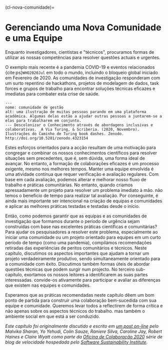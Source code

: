 (cl-nova-comunidade)=
# Gerenciando uma Nova Comunidade e uma Equipe

Enquanto investigadores, cientistas e "técnicos", procuramos formas de utilizar as nossas competências para resolver questões actuais e urgentes.

O exemplo mais recente é a pandemia COVID-19 e eventos relacionados {cite:ps}`WHO2020Jul` em todo o mundo, incluindo o bloqueio global iniciado em Fevereiro de 2020. As comunidades de investigação responderam com um surto repentino de hackathons, projetos de modelagem de dados, task forces e grupos de trabalho para encontrar soluções técnicas eficazes e imediatas para combater esta crise de saúde.

```{figure} ../figures/decolonising-knowledge.*
---
nome: comunidade de gestão
alt: uma ilustração de muitas pessoas parando em uma plataforma acadêmica. Algumas delas estão a ajudar outras pessoas a juntarem-se a elas para trabalharem em conjunto.
--- Descolonizar o Conhecimento através de abordagens inclusivas e colaborativas. _A Via Turing, & Scriberia. (2020, Novembro). Ilustrações do Caminho de Turing book dashes. Zenodo. http://doi.org/10.5281/zenodo.4323154
```

Estes esforços orientados para a acção resultam de uma motivação para congregar e combinar os nossos conhecimentos científicos para resolver situações sem precedentes, que é, sem dúvida, uma forma ideal de avançar. No entanto, a formação de colaborações eficazes é um processo exigente, mesmo nos melhores tempos. Manter uma equipe envolvida é uma atividade contínua que requer verificação e avaliação regulares. Com base em cada avaliação, podemos alterar e melhorar nosso fluxo de trabalho e práticas comunitárias. No entanto, quando criamos apressadamente um projeto para resolver um problema imediato à mão. não temos o benefício de tempo para realizar tal avaliação. Por conseguinte, é ainda mais importante ser intencional na criação de equipas e comunidades e aplicar as melhores práticas testadas e testadas desde o início.

Então, como podemos garantir que as equipas e as comunidades de investigação que formamos durante o período de urgência sejam construídas com base nas excelentes práticas científicas e comunitárias? Para ajudar os pesquisadores a resolver este problema, especialmente ao iniciar uma comunidade ou um projeto orientado para equipes em um curto período de tempo (como uma pandemia), compilámos recomendações retiradas das experiências de peritos comunitários e técnicos. Neste capítulo, discutimos os aspectos importantes que ajudam a tornar um projeto verdadeiramente produtivo, sendo simultaneamente orientado para a comunidade com êxito. Discutimos também formas úteis de abordar questões técnicas que podem surgir num projecto. No terceiro sub-capítulo, exortamos os nossos leitores a identificarem as suas partes interessadas. convide-os ativamente para participar e avaliar as diferenças que existem nas equipes e comunidades.

Esperamos que as práticas recomendadas neste capítulo dêem um bom ponto de partida para construir uma colaboração bem-sucedida com sua equipe e comunidade. Queremos levar todos a reflectirem de forma crítica e não apenas sobre os aspectos técnicos do trabalho. mas também o ambiente social em que está a ser conduzido.

*Este capítulo foi originalmente discutido e escrito em [um post on-line](https://www.software.ac.uk/blog/2020-05-26-cw20-speed-blog-bootstrapping-development-team-during-time-crisis) pelo Malvika Sharan, Yo Yehudi, Colin Sauze, Raniere Silva, Caroline Jay, Robert Haines e Claire Wyatt como parte da [Oficina de Colaboração 2020](https://www.software.ac.uk/cw20) série de blog de velocidade hospedada pelo [Software Sustainability Institute](https://www.software.ac.uk).*
